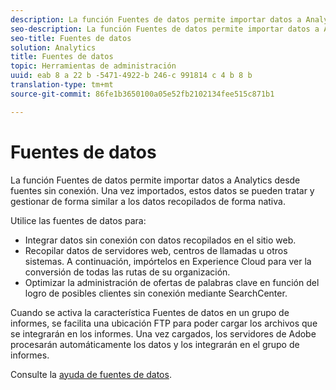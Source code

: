 ```yaml
---
description: La función Fuentes de datos permite importar datos a Analytics desde fuentes sin conexión. Una vez importados, estos datos se pueden tratar y gestionar de forma similar a los datos recopilados de forma nativa.
seo-description: La función Fuentes de datos permite importar datos a Analytics desde fuentes sin conexión. Una vez importados, estos datos se pueden tratar y gestionar de forma similar a los datos recopilados de forma nativa.
seo-title: Fuentes de datos
solution: Analytics
title: Fuentes de datos
topic: Herramientas de administración
uuid: eab 8 a 22 b -5471-4922-b 246-c 991814 c 4 b 8 b
translation-type: tm+mt
source-git-commit: 86fe1b3650100a05e52fb2102134fee515c871b1

---
```



# Fuentes de datos

La función Fuentes de datos permite importar datos a Analytics desde fuentes sin conexión. Una vez importados, estos datos se pueden tratar y gestionar de forma similar a los datos recopilados de forma nativa.

Utilice las fuentes de datos para:

* Integrar datos sin conexión con datos recopilados en el sitio web.
* Recopilar datos de servidores web, centros de llamadas u otros sistemas. A continuación, impórtelos en Experience Cloud para ver la conversión de todas las rutas de su organización.
* Optimizar la administración de ofertas de palabras clave en función del logro de posibles clientes sin conexión mediante SearchCenter.

Cuando se activa la característica Fuentes de datos en un grupo de informes, se facilita una ubicación FTP para poder cargar los archivos que se integrarán en los informes. Una vez cargados, los servidores de Adobe procesarán automáticamente los datos y los integrarán en el grupo de informes.

Consulte la [ayuda de fuentes de datos](https://marketing.adobe.com/resources/help/en_US/sc/datasources/).
